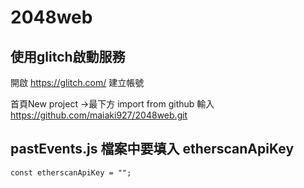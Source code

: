 # 2048web
## 使用glitch啟動服務

開啟 https://glitch.com/ 建立帳號 

首頁New project ->最下方 import from github 輸入 https://github.com/maiaki927/2048web.git

## pastEvents.js 檔案中要填入 etherscanApiKey
```
const etherscanApiKey = "";
```
